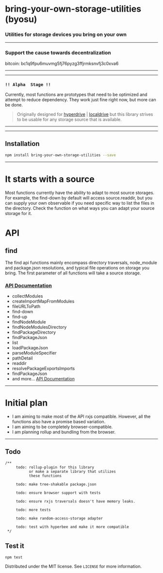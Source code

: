 # bring-your-own-storage-utilities (byosu)
### Utilities for storage devices you bring on your own

---

### Support the cause towards decentralization

bitcoin: bc1q9fpu6muvmg5fj76pyzg3ffjrmksnvfj3c0xva6

---
---

### `!! Alpha  Stage !!`

Currently, most functions are prototypes that need to be optimized and
attempt to reduce dependency. They work just fine right now, but more can be done.

> Originally designed for [hyperdrive](https://docs.holepunch.to/building-blocks/hyperdrive) |
> [localdrive](https://docs.holepunch.to/helpers/localdrive) but this library strives to be usable for any
> storage source that is available. 

---
---


## Installation

```sh
npm install bring-your-own-storage-utilities --save
```

---

# It starts with a source

Most functions currently have the ability to adapt to most source storages. For example,
the find-down by default will access source.readdir, but you can supply your own observable 
if you need specific way to list the files in the directory. Check the function on what ways 
you can adapt your source storage for it.

# API

## find

The find api functions mainly encompass directory traversals, node_module and package.json resolutions, and typical
file operations on storage you bring. The first parameter of all functions will take a source storage.

### [API Documentation](./docs/find-api.md)

- collectModules
- createImportMapFromModules
- fileURLToPath
- find-down
- find-up
- findNodeModule
- findNodeModulesDirectory
- findPackageDirectory
- findPackageJson
- list
- loadPackageJson
- parseModuleSpecifier
- pathDetail
- readdir
- resolvePackageExportsImports
- findPackageJson
- and more... [API Documentation](./docs/find-api.md)

---

# Initial plan

- I am aiming to make most of the API rxjs compatible. However, all the functions also have a promise based variation.
- I am aiming to be completely browser-compatible.
- I am planning rollup and bundling from the browser.


---

## Todo

```ecmascript 6
/**
     todo: rollup-plugin for this library 
           or make a separate library that utilizes
           these functions
     
     todo: make tree-shakable package.json

     todo: ensure browser support with tests
 
     todo: ensure rxjs traversals doesn't have memory leaks.
 
     todo: more tests
 
     todo: make random-access-storage adapter
 
     todo: test with hyperbee and make it more compatible
 */
```

## Test it

```sh
npm test
```


Distributed under the MIT license. See ``LICENSE`` for more information.

